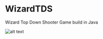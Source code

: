 # WizardTDS
Wizard Top Down Shooter Game build in Java

![alt text](https://github.com/derickfelix/WizardTDS/blob/87fcfb947ca385da638edb78276fcefbe244b4f9/game.png)
